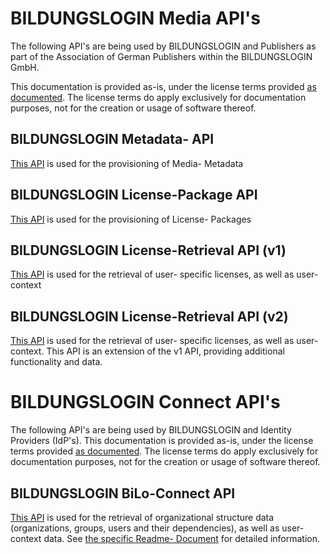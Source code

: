 # BILDUNGSLOGIN Media API's

The following API's are being used by BILDUNGSLOGIN and Publishers as part of the Association of German Publishers within the BILDUNGSLOGIN GmbH.

This documentation is provided as-is, under the license terms provided [as documented](LICENSE.txt). The license terms do apply exclusively for documentation purposes, not for the creation or usage of software thereof.


## BILDUNGSLOGIN Metadata- API

[This API](bilo-licensepackage.json) is used for the provisioning of Media- Metadata


## BILDUNGSLOGIN License-Package API

[This API](bilo-media.json) is used for the provisioning of License- Packages


## BILDUNGSLOGIN License-Retrieval API (v1)

[This API](bilo-licenseretrieval_v1.json) is used for the retrieval of user- specific licenses, as well as user- context


## BILDUNGSLOGIN License-Retrieval API (v2)

[This API](bilo-licenseretrieval_v2.json) is used for the retrieval of user- specific licenses, as well as user- context. This API is an extension of the v1 API, providing additional functionality and data.


# BILDUNGSLOGIN Connect API's

The following API's are being used by BILDUNGSLOGIN and Identity Providers (IdP's). This documentation is provided as-is, under the license terms provided [as documented](LICENSE.txt). The license terms do apply exclusively for documentation purposes, not for the creation or usage of software thereof.


## BILDUNGSLOGIN BiLo-Connect API

[This API](bilo-connect.json) is used for the retrieval of organizational structure data (organizations, groups, users and their dependencies), as well as user- context data.
See [the specific Readme- Document](bilo_connect.md) for detailed information.
